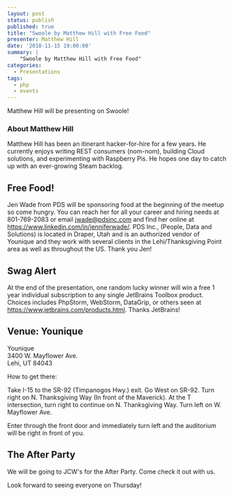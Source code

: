 ```yaml
---
layout: post
status: publish
published: true
title: "Swoole by Matthew Hill with Free Food"
presenter: Matthew Hill
date: '2018-11-15 19:00:00'
summary: |
    "Swoole by Matthew Hill with Free Food"
categories:
  - Presentations
tags:
  - php
  - events
---
```


Matthew Hill will be presenting on Swoole!

### About Matthew Hill

Matthew Hill has been an itinerant hacker-for-hire for a few years. He currently enjoys writing REST consumers (nom-nom), building Cloud solutions, and experimenting with Raspberry Pis. He hopes one day to catch up with an ever-growing Steam backlog.

## Free Food!

Jen Wade from PDS will be sponsoring food at the beginning of the meetup so come hungry. You can reach her for all your career and hiring needs at 801-769-2083 or email jwade@pdsinc.com and find her online at https://www.linkedin.com/in/jenniferwade/. PDS Inc., (People, Data and Solutions) is located in Draper, Utah and is an authorized vendor of Younique and they work with several clients in the Lehi/Thanksgiving Point area as well as throughout the US. Thank you Jen!

## Swag Alert

At the end of the presentation, one random lucky winner will win a free 1 year individual subscription to any single JetBrains Toolbox product. Choices includes PhpStorm, WebStorm, DataGrip, or others seen at https://www.jetbrains.com/products.html. Thanks JetBrains!

## Venue: Younique

Younique<br/>
3400 W. Mayflower Ave.<br/>
Lehi, UT 84043

How to get there:

Take I-15 to the SR-92 (Timpanogos Hwy.) exit. Go West on SR-92. Turn right on N. Thanksgiving Way (In front of the Maverick). At the T intersection, turn right to continue on N. Thanksgiving Way. Turn left on W. Mayflower Ave.

Enter through the front door and immediately turn left and the auditorium will be right in front of you.

## The After Party

We will be going to JCW's for the After Party. Come check it out with us.

Look forward to seeing everyone on Thursday!
